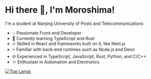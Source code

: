 # Hi there 👋, I'm Moroshima!

I'm a student at Nanjing University of Posts and Telecommunications

- 💡 Passionate Front-end Developer
- 📓 Currently learning TypeScript and Rust
- 🔥 Skilled in React and frameworks built on it, like Next.js
- ⚡ Familiar with back-end runtimes such as Node.js and Deno
- 🌐 Experienced in TypeScript, JavaScript, Rust, Python, and C/C++
- ♾️ Enthusiast in Automation and Electronics

<!-- exclude akizuki-weather as it is outdated, embedded-motor-control because it contains libraries written in c, zotero-deb as it includes rust code to analyze diffs, and .dotfiles and dotfiles-outdated as they are solely for backup and sync purposes.  -->
[![Top Langs](https://github-readme-stats.vercel.app/api/top-langs/?username=Moroshima&layout=compact&exclude_repo=akizuki-weather,embedded-motor-control,zotero-deb,.dotfiles&size_weight=0.5&count_weight=0.5)](https://github.com/anuraghazra/github-readme-stats)

<!--
**Moroshima/Moroshima** is a ✨ _special_ ✨ repository because its `README.md` (this file) appears on your GitHub profile.

Here are some ideas to get you started:

- 🔭 I’m currently working on ...
- 🌱 I’m currently learning ...
- 👯 I’m looking to collaborate on ...
- 🤔 I’m looking for help with ...
- 💬 Ask me about ...
- 📫 How to reach me: ...
- 😄 Pronouns: ...
- ⚡ Fun fact: ...
-->
